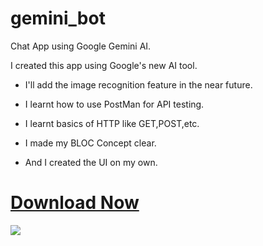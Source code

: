 # gemini_bot

Chat App using Google Gemini AI.
<br>

I created this app using Google's new AI tool.
<br>

- I'll add the image recognition feature in the near future.

- I learnt how to use PostMan for API testing.

- I learnt basics of HTTP like GET,POST,etc.

- I made my BLOC Concept clear.

- And I created the UI on my own.

# [Download Now](https://github.com/tanaysarkar0408/gemini_bot/releases/tag/GeminiAppV0.1)

![](https://github.com/tanaysarkar0408/gemini_bot/blob/master/Gemini_Bot.gif.gif)


